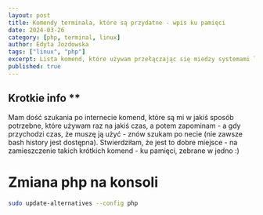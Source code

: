 ```yaml
---
layout: post
title: Komendy terminala, które są przydatne - wpis ku pamięci
date: 2024-03-26
category: [php, terminal, linux]
author: Edyta Jozdowska
tags: ["linux", "php"]
excerpt: Lista komend, które używam przełączając się miedzy systemami linux
published: true
---
```



## Krotkie info **

Mam dość szukania po internecie komend, które są mi w jakiś sposób potrzebne, które używam raz na jakiś czas, a potem zapominam - a gdy przychodzi czas, że muszę ją użyć - znów szukam po necie (nie zawsze bash history jest dostępna).
Stwierdziłam, że jest to dobre miejsce - na zamieszczenie takich krótkich komend - ku pamięci, zebrane w jedno :)

# Zmiana php na konsoli 
```bash 
sudo update-alternatives --config php
```
